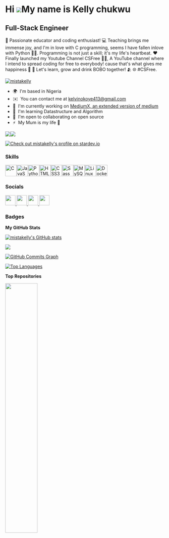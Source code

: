 
Hi ![](https://user-images.githubusercontent.com/18350557/176309783-0785949b-9127-417c-8b55-ab5a4333674e.gif)My name is Kelly chukwu
====================================================================================================================================
Full-Stack Engineer
-------------------

🌟 Passionate educator and coding enthusiast! 💻 Teaching brings me immense joy, and I'm in love with C programming, seems I have fallen inlove with Python 🐍🤣. Programming is not just a skill; it's my life's heartbeat. ❤️ Finally launched my Youtube Channel CSFree 💃🏽, A YouTube channel where I intend to spread coding for free to everybody! cause that's what gives me happiness 💃 🚀 Let's learn, grow and drink BOBO together! 🫂 🌐 #CSFree.

<p align="left" dir="auto"> <a target="_blank" rel="noopener noreferrer nofollow" href="https://camo.githubusercontent.com/787118e5fa026d770ba9e4a2f1e9bba034d90f23dafcafaedfacb3dd0e0ecb55/68747470733a2f2f6b6f6d617265762e636f6d2f67687076632f3f757365726e616d653d68756e74657278636f626279266c6162656c3d50726f66696c65253230766965777326636f6c6f723d306537356236267374796c653d666c6174"><img src="https://camo.githubusercontent.com/787118e5fa026d770ba9e4a2f1e9bba034d90f23dafcafaedfacb3dd0e0ecb55/68747470733a2f2f6b6f6d617265762e636f6d2f67687076632f3f757365726e616d653d68756e74657278636f626279266c6162656c3d50726f66696c65253230766965777326636f6c6f723d306537356236267374796c653d666c6174" alt="mistakelly" data-canonical-src="https://komarev.com/ghpvc/?username=mistakelly&amp;label=Profile%20views&amp;color=0e75b6&amp;style=flat" style="max-width: 100%;"></a> </p>

* 🌍  I'm based in Nigeria
* ✉️  You can contact me at [kelvinokoye413@gmail.com](mailto:kelvinokoye413@gmail.com)
* 🚀  I'm currently working on [MediumX, an extended version of medium](https://github.com/mistakelly/MediumX)
* 🧠  I'm learning Datastructure and Algorithm
* 🤝  I'm open to collaborating on open source
* ⚡  My Mum is my life 💯

<a href="https://www.github.com/mistakelly" target="_blank" rel="noreferrer"><img
src="https://img.shields.io/github/followers/mistakelly?logo=github&style=for-the-badge&color=0891b2&labelColor=1e3a8a" /></a><a href="https://www.x.com/https://twitter.com/MistarKelly" target="_blank" rel="noreferrer"><img
src="https://img.shields.io/twitter/follow/https://twitter.com/MistarKelly?logo=twitter&style=for-the-badge&color=0891b2&labelColor=1e3a8a"
/></a>


[![Check out mistakelly's profile on stardev.io](https://stardev.io/developers/mistakelly/badge/languages/global.svg)](https://stardev.io/developers/mistakelly)




### Skills


<p align="left">
<a href="https://docs.microsoft.com/en-us/cpp/?view=msvc-170" target="_blank" rel="noreferrer"><img src="https://raw.githubusercontent.com/danielcranney/readme-generator/main/public/icons/skills/c-colored.svg" width="36" height="36" alt="C" /></a><a href="https://developer.mozilla.org/en-US/docs/Web/JavaScript" target="_blank" rel="noreferrer"><img src="https://raw.githubusercontent.com/danielcranney/readme-generator/main/public/icons/skills/javascript-colored.svg" width="36" height="36" alt="JavaScript" /></a><a href="https://www.python.org/" target="_blank" rel="noreferrer"><img src="https://raw.githubusercontent.com/danielcranney/readme-generator/main/public/icons/skills/python-colored.svg" width="36" height="36" alt="Python" /></a><a href="https://developer.mozilla.org/en-US/docs/Glossary/HTML5" target="_blank" rel="noreferrer"><img src="https://raw.githubusercontent.com/danielcranney/readme-generator/main/public/icons/skills/html5-colored.svg" width="36" height="36" alt="HTML5" /></a><a href="https://www.w3.org/TR/CSS/#css" target="_blank" rel="noreferrer"><img src="https://raw.githubusercontent.com/danielcranney/readme-generator/main/public/icons/skills/css3-colored.svg" width="36" height="36" alt="CSS3" /></a><a href="https://sass-lang.com/" target="_blank" rel="noreferrer"><img src="https://raw.githubusercontent.com/danielcranney/readme-generator/main/public/icons/skills/sass-colored.svg" width="36" height="36" alt="Sass" /></a><a href="https://www.mysql.com/" target="_blank" rel="noreferrer"><img src="https://raw.githubusercontent.com/danielcranney/readme-generator/main/public/icons/skills/mysql-colored.svg" width="36" height="36" alt="MySQL" /></a><a href="https://www.linux.org" target="_blank" rel="noreferrer"><img src="https://raw.githubusercontent.com/danielcranney/readme-generator/main/public/icons/skills/linux-colored.svg" width="36" height="36" alt="Linux" /></a><a href="https://www.docker.com/" target="_blank" rel="noreferrer"><img src="https://raw.githubusercontent.com/danielcranney/readme-generator/main/public/icons/skills/docker-colored.svg" width="36" height="36" alt="Docker" /></a>
</p>


### Socials

<p align="left"> <a href="https://www.github.com/mistakelly" target="_blank" rel="noreferrer"> <picture> <source media="(prefers-color-scheme: dark)" srcset="https://raw.githubusercontent.com/danielcranney/readme-generator/main/public/icons/socials/github-dark.svg" /> <source media="(prefers-color-scheme: light)" srcset="https://raw.githubusercontent.com/danielcranney/readme-generator/main/public/icons/socials/github.svg" /> <img src="https://raw.githubusercontent.com/danielcranney/readme-generator/main/public/icons/socials/github.svg" width="32" height="32" /> </picture> </a> <a href="https://www.linkedin.com/in/https://www.linkedin.com/in/kelvin-okoye-282354293/" target="_blank" rel="noreferrer"> <picture> <source media="(prefers-color-scheme: dark)" srcset="https://raw.githubusercontent.com/danielcranney/readme-generator/main/public/icons/socials/linkedin-dark.svg" /> <source media="(prefers-color-scheme: light)" srcset="https://raw.githubusercontent.com/danielcranney/readme-generator/main/public/icons/socials/linkedin.svg" /> <img src="https://raw.githubusercontent.com/danielcranney/readme-generator/main/public/icons/socials/linkedin.svg" width="32" height="32" /> </picture> </a> <a href="https://www.x.com/https://twitter.com/MistarKelly" target="_blank" rel="noreferrer"> <picture> <source media="(prefers-color-scheme: dark)" srcset="https://raw.githubusercontent.com/danielcranney/readme-generator/main/public/icons/socials/twitter-dark.svg" /> <source media="(prefers-color-scheme: light)" srcset="https://raw.githubusercontent.com/danielcranney/readme-generator/main/public/icons/socials/twitter.svg" /> <img src="https://raw.githubusercontent.com/danielcranney/readme-generator/main/public/icons/socials/twitter.svg" width="32" height="32" /> </picture> </a> <a href="https://www.youtube.com/@https://www.youtube.com/@CSFree-353" target="_blank" rel="noreferrer"> <picture> <source media="(prefers-color-scheme: dark)" srcset="undefined" /> <source media="(prefers-color-scheme: light)" srcset="https://raw.githubusercontent.com/danielcranney/readme-generator/main/public/icons/socials/youtube.svg" /> <img src="https://raw.githubusercontent.com/danielcranney/readme-generator/main/public/icons/socials/youtube.svg" width="32" height="32" /> </picture> </a></p>

### Badges

<b>My GitHub Stats</b>

<a href="http://www.github.com/mistakelly"><img src="https://github-readme-stats.vercel.app/api?username=mistakelly&show_icons=true&hide=&count_private=true&title_color=0891b2&text_color=ffffff&icon_color=0891b2&bg_color=1e3a8a&hide_border=true&show_icons=true" alt="mistakelly's GitHub stats" /></a>

<a href="http://www.github.com/mistakelly"><img src="https://github-readme-streak-stats.herokuapp.com/?user=mistakelly&stroke=ffffff&background=1e3a8a&ring=0891b2&fire=0891b2&currStreakNum=ffffff&currStreakLabel=0891b2&sideNums=ffffff&sideLabels=ffffff&dates=ffffff&hide_border=true" /></a>

<a href="http://www.github.com/mistakelly"><img src="https://github-readme-activity-graph.cyclic.app/graph?username=mistakelly&bg_color=1e3a8a&color=ffffff&line=0891b2&point=ffffff&area_color=1e3a8a&area=true&hide_border=true&custom_title=GitHub%20Commits%20Graph" alt="GitHub Commits Graph" /></a>

<a href="https://github.com/mistakelly" align="left"><img src="https://github-readme-stats.vercel.app/api/top-langs/?username=mistakelly&langs_count=10&title_color=0891b2&text_color=ffffff&icon_color=0891b2&bg_color=1e3a8a&hide_border=true&locale=en&custom_title=Top%20%Languages" alt="Top Languages" /></a>

<b>Top Repositories</b>

<div width="100%" align="center"><a href="https://github.com/mistakelly/AirBnB_clone" align="left"><img align="left" width="45%" src="https://github-readme-stats.vercel.app/api/pin/?username=mistakelly&repo=AirBnB_clone&title_color=0891b2&text_color=ffffff&icon_color=0891b2&bg_color=1e3a8a&hide_border=true&locale=en" /></a></div><br /><br /><br /><br /><br /><br /><br />
